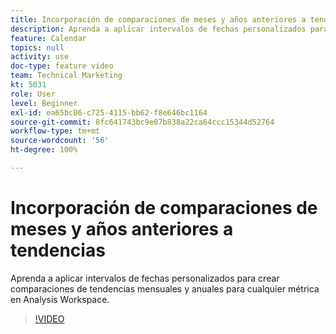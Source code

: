 ```yaml
---
title: Incorporación de comparaciones de meses y años anteriores a tendencias
description: Aprenda a aplicar intervalos de fechas personalizados para crear comparaciones de tendencias mensuales y anuales para cualquier métrica en Analysis Workspace.
feature: Calendar
topics: null
activity: use
doc-type: feature video
team: Technical Marketing
kt: 5031
role: User
level: Beginner
exl-id: ea65bc06-c725-4115-bb62-f8e646bc1164
source-git-commit: 8fc641743bc9e07b838a22ca64ccc15344d52764
workflow-type: tm+mt
source-wordcount: '56'
ht-degree: 100%

---
```


# Incorporación de comparaciones de meses y años anteriores a tendencias

Aprenda a aplicar intervalos de fechas personalizados para crear comparaciones de tendencias mensuales y anuales para cualquier métrica en Analysis Workspace.

>[!VIDEO](https://video.tv.adobe.com/v/33772/?quality=12&learn=on)
